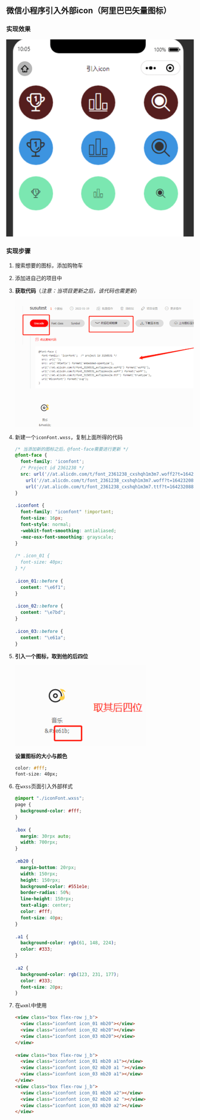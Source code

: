 ## 微信小程序引入外部icon（阿里巴巴矢量图标）

### 实现效果

![image-20221120102446749](../../assets/微信小程序/image-20221120102446749.png)

### 实现步骤

1. 搜索想要的图标，添加购物车

2. 添加进自己的项目中

3. **获取代码**（*注意：当项目更新之后，该代码也需更新*）

   <img src="../../assets/微信小程序/image-20221120102634911.png" alt="image-20221120102634911" style="zoom:80%;" />

4. 新建一个`iconFont.wxss`，复制上面所得的代码

   ```css
   /* 当添加新的图标之后，@font-face需要进行更新 */
   @font-face {
     font-family: 'iconfont';
     /* Project id 2361238 */
     src: url('//at.alicdn.com/t/font_2361238_cxshqh1m3m7.woff2?t=1642320886173') format('woff2'),
       url('//at.alicdn.com/t/font_2361238_cxshqh1m3m7.woff?t=1642320886173') format('woff'),
       url('//at.alicdn.com/t/font_2361238_cxshqh1m3m7.ttf?t=1642320886173') format('truetype');
   }
   
   .iconfont {
     font-family: "iconfont" !important;
     font-size: 16px;
     font-style: normal;
     -webkit-font-smoothing: antialiased;
     -moz-osx-font-smoothing: grayscale;
   }
   
   /* .icon_01 {
     font-size: 40px;
   } */
   
   .icon_01::before {
     content: "\e6f1";
   }
   
   .icon_02::before {
     content: "\e7bd";
   }
   
   .icon_03::before {
     content: "\e61a";
   }
   
   ```

5. **引入一个图标，取到他的后四位**

   ![image-20221120102806533](../../assets/微信小程序/image-20221120102806533.png)

   **设置图标的大小与颜色**

   ```css
   color: #fff;
   font-size: 40px;
   ```

6. 在`wxss`页面引入外部样式

   ```css
   @import "./iconFont.wxss";
   page {
     background-color: #fff;
   }
   
   .box {
     margin: 30rpx auto;
     width: 700rpx;
   }
   
   .mb20 {
     margin-bottom: 20rpx;
     width: 150rpx;
     height: 150rpx;
     background-color: #551e1e;
     border-radius: 50%;
     line-height: 150rpx;
     text-align: center;
     color: #fff;
     font-size: 40px;
   }
   
   .a1 {
     background-color: rgb(61, 148, 224);
     color: #333;
   }
   
   .a2 {
     background-color: rgb(123, 231, 177);
     color: #333;
     font-size: 20px;
   }
   ```

7. 在`wxml`中使用

   ```html
   <view class="box flex-row j_b">
     <view class="iconfont icon_01 mb20"></view>
     <view class="iconfont icon_02 mb20"></view>
     <view class="iconfont icon_03 mb20"></view>
   </view>
   
   <view class="box flex-row j_b">
     <view class="iconfont icon_01 mb20 a1"></view>
     <view class="iconfont icon_02 mb20 a1 "></view>
     <view class="iconfont icon_03 mb20 a1"></view>
   </view>
   <view class="box flex-row j_b">
     <view class="iconfont icon_01 mb20 a2"></view>
     <view class="iconfont icon_02 mb20 a2 "></view>
     <view class="iconfont icon_03 mb20 a2"></view>
   </view>
   ```

   